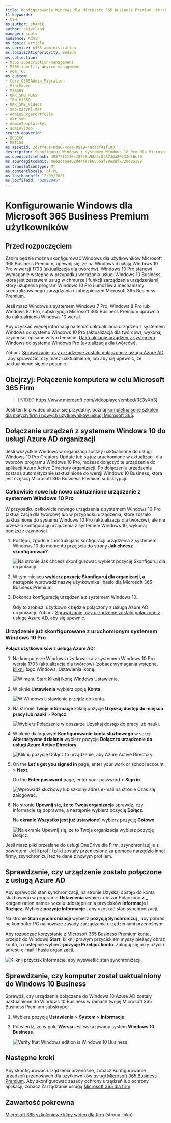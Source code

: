 ```yaml
---
title: Konfigurowanie Windows dla Microsoft 365 Business Premium użytkowników
f1.keywords:
- CSH
ms.author: sharik
author: skjerland
manager: scotv
audience: Admin
ms.topic: article
ms.service: o365-administration
ms.localizationpriority: medium
ms.collection:
- M365-subscription-management
- M365-identity-device-management
- Adm_TOC
ms.custom:
- Core_O365Admin_Migration
- MiniMaven
- MSB365
- OKR_SMB_M365
- TRN_M365B
- OKR_SMB_Videos
- seo-marvel-mar
- AdminSurgePortfolio
- okr_smb
- AdminTemplateSet
- adminvideo
search.appverid:
- BCS160
- MET150
ms.assetid: 2d7ff45e-0da0-4caa-89a9-48cabf41f193
description: Skonfiguruj Windows z systemem Windows 10 Pro dla Microsoft 365 Business Premium użytkowników, umożliwiając scentralizowane zarządzanie i mechanizmy kontroli zabezpieczeń.
ms.openlocfilehash: 40577f2130c185f8a98a3c8f873da80233e56cf0
ms.sourcegitcommit: 0ee2dabe402d44fecb6856af98a2ef7720d25189
ms.translationtype: MT
ms.contentlocale: pl-PL
ms.lasthandoff: 12/09/2021
ms.locfileid: "62998945"
---
```

# <a name="set-up-windows-devices-for-microsoft-365-business-premium-users"></a>Konfigurowanie Windows dla Microsoft 365 Business Premium użytkowników

## <a name="before-you-begin"></a>Przed rozpoczęciem

Zanim będzie można skonfigurować Windows dla użytkowników Microsoft 365 Business Premium, upewnij się, że na Windows działają Windows 10 Pro w wersji 1703 (aktualizacja dla twórców). Windows 10 Pro stanowi wymaganie wstępne w przypadku wdrażania usługi Windows 10 Business, która jest zestawem usług w chmurze i funkcji zarządzania urządzeniami, który uzupełnia program Windows 10 Pro i umożliwia mechanizmy scentralizowanego zarządzania i zabezpieczeń Microsoft 365 Business Premium.
  
Jeśli masz Windows z systemem Windows 7 Pro, Windows 8 Pro lub Windows 8.1 Pro, subskrypcja Microsoft 365 Business Premium uprawnia do uaktualnienia Windows 10 wersji.
  
Aby uzyskać więcej informacji na temat uaktualniania urządzeń z systemem Windows do systemu Windows 10 Pro (aktualizacja dla twórców), wykonaj czynności opisane w tym temacie: [Uaktualnianie urządzeń z systemem Windows do systemu Windows Pro (aktualizacja dla twórców)](../../business-video/upgrade.md).
  
Zobacz [Sprawdzanie, czy urządzenie zostało połączone z usługą Azure AD](#verify-the-device-is-connected-to-azure-ad) , aby sprawdzić, czy masz uaktualnienie, lub aby się upewnić, że uaktualnienie się nie posunie.

## <a name="watch-connect-your-pc-to-microsoft-365-business"></a>Obejrzyj: Połączenie komputera w celu Microsoft 365 Firm

> [!VIDEO https://www.microsoft.com/videoplayer/embed/RE3yXh3] 

Jeśli ten klip wideo okazał się przydatny, poznaj [kompletną serię szkoleń dla małych firm i nowych użytkowników usługi Microsoft 365](../../business-video/index.yml).
  
## <a name="join-windows-10-devices-to-your-organizations-azure-ad"></a>Dołączanie urządzeń z systemem Windows 10 do usługi Azure AD organizacji

Jeśli wszystkie Windows w organizacji zostały uaktualnione do usługi Windows 10 Pro Creators Update lub są już uruchomione w aktualizacji dla twórców programu Windows 10 Pro, możesz dołączyć te urządzenia do aplikacji Azure Active Directory organizacji. Po dołączeniu urządzenia zostaną automatycznie uaktualnione do wersji Windows 10 Business, która jest częścią Microsoft 365 Business Premium subskrypcji.
  
### <a name="for-a-brand-new-or-newly-upgraded-windows-10-pro-device"></a>Całkowicie nowe lub nowo uaktualnione urządzenie z systemem Windows 10 Pro

W przypadku całkowicie nowego urządzenia z systemem Windows 10 Pro (aktualizacja dla twórców) lub w przypadku urządzenia, które zostało uaktualnione do systemu Windows 10 Pro (aktualizacja dla twórców), ale nie przeszło konfiguracji urządzenia z systemem Windows 10, wykonaj poniższe czynności.
  
1. Postępuj zgodnie z instrukcjami konfiguracji urządzenia z systemem Windows 10 do momentu przejścia do strony **Jak chcesz skonfigurować?**. 
    
    ![Na stronie Jak chcesz skonfigurować wybierz pozycję Skonfiguruj dla organizacji.](../../media/1b0b2dba-00bb-4a99-a729-441479220cb7.png)
  
2. W tym miejscu **wybierz pozycję Skonfiguruj dla organizacji, a** następnie wprowadź nazwę użytkownika i hasło dla Microsoft 365 Business Premium. 
    
3. Dokończ konfigurację urządzenia z systemem Windows 10.
    
   Gdy to zrobisz, użytkownik będzie połączony z usługą Azure AD organizacji. Zobacz [Sprawdzanie, czy urządzenie zostało połączone z usługą Azure AD](#verify-the-device-is-connected-to-azure-ad), aby się upewnić. 
  
### <a name="for-a-device-already-set-up-and-running-windows-10-pro"></a>Urządzenie już skonfigurowane z uruchomionym systemem Windows 10 Pro

 **Połącz użytkowników z usługą Azure AD:**
  
1. Na komputerze Windows użytkownika z systemem Windows 10 Pro wersja 1703 (aktualizacja dla twórców) (zobacz wymagania [wstępne, kliknij](../security-and-compliance/pre-requisites-for-data-protection.md) logo Windows, Ustawienia ikonę.
  
   ![W menu Start kliknij ikonę Windows Ustawienia.](../../media/74e1ce9a-1554-4761-beb9-330b176e9b9d.png)
  
2. W oknie **Ustawienia** wybierz opcję **Konta**.
  
   ![W Windows Ustawienia przejdź do konta.](../../media/472fd688-d111-4788-9fbb-56a00fbdc24d.png)
  
3. Na stronie **Twoje informacje** kliknij pozycję **Uzyskaj dostęp do miejsca pracy lub nauki** \> **Połącz**.
  
   ![Wybierz Połączenie w obszarze Uzyskaj dostęp do pracy lub nauki.](../../media/af3a4e3f-f9b9-4969-b3e2-4ef99308090c.png)
  
4. W oknie dialogowym **Konfigurowanie konta służbowego** w sekcji **Alternatywne działania** wybierz pozycję **Dołącz to urządzenie do usługi Azure Active Directory**.
  
   ![Kliknij pozycję Dołącz to urządzenie, aby Azure Active Directory.](../../media/fb709a1b-05a9-4750-9cb9-e097f4412cba.png)
  
5. On the **Let's get you signed in** page, enter your work or school account \> **Next**.
  
   On the **Enter password** page, enter your password \> **Sign in**.
  
   ![Wprowadź służbowy lub szkolny adres e-mail na stronie Czas się zalogować.](../../media/f70eb148-b1d2-4ba3-be38-7317eaf0321a.png)
  
6. Na stronie **Upewnij się, że to Twoja organizacja** sprawdź, czy informacje są poprawne, a następnie wybierz pozycję **Dołącz**.
  
   Na **ekranie Wszystko jest już ustawione!** wybierz pozycję **Gotowe**.
  
   ![Na ekranie Upewnij się, że to Twoja organizacja wybierz pozycję Dołącz.](../../media/c749c0a2-5191-4347-a451-c062682aa1fb.png)
  
Jeśli masz pliki przesłane do usługi OneDrive dla Firm, zsynchronizuj je z powrotem. Jeśli profil i pliki zostały przeniesione za pomocą narzędzia innej firmy, zsynchronizuj też te dane z nowym profilem.
  
## <a name="verify-the-device-is-connected-to-azure-ad"></a>Sprawdzanie, czy urządzenie zostało połączone z usługą Azure AD

Aby sprawdzić stan synchronizacji, na stronie Uzyskaj  dostęp do konta służbowego w programie **Ustawienia** wybierz obszar Połączono **z _** \<organization name\> w celu udostępnienia przycisków **Informacje** i **Rozłącz**. Wybierz **pozycję Informacje** , aby uzyskać stan synchronizacji. 
  
Na stronie **Stan synchronizacji** wybierz **pozycję Synchronizuj** , aby pobrać na komputer PC najnowsze zasady zarządzania urządzeniami przenośnymi.
  
Aby rozpocząć korzystanie z Microsoft 365 Business Premium konta, przejdź do Windows **Start**, kliknij prawym przyciskiem myszy bieżący obraz konta, a następnie wybierz **pozycję Przełącz konto**. Zaloguj się przy użyciu adresu e-mail i hasła organizacji.
  
![Kliknij przycisk Informacje, aby wyświetlić stan synchronizacji.](../../media/818f7043-adbf-402a-844a-59d50034911d.png)
  
## <a name="verify-the-pc-is-upgraded-to-windows-10-business"></a>Sprawdzanie, czy komputer został uaktualniony do Windows 10 Business

Sprawdź, czy urządzenia dołączane do Windows 10 Azure AD zostały uaktualnione do Windows 10 Business w ramach twojej Microsoft 365 Business Premium subskrypcji.
  
1. Wybierz pozycję **Ustawienia** \> **System** \> **Informacje**.
    
2. Potwierdź, że w polu **Wersja** jest wskazywany system **Windows 10 Business**.
    
    ![Verify that Windows edition is Windows 10 Business.](../../media/ff660fc8-d3ba-431b-89a5-f5abded96c4d.png)
  
## <a name="next-steps"></a>Następne kroki

Aby skonfigurować urządzenia przenośne, zobacz Konfigurowanie urządzeń przenośnych dla użytkowników usługi [Microsoft 365 Business Premium](set-up-mobile-devices.md). Aby skonfigurować zasady ochrony urządzeń lub ochrony aplikacji, zobacz Zarządzanie usługą [Microsoft 365 dla firm](/admin/index.yml).
  
## <a name="related-content"></a>Zawartość pokrewna

[Microsoft 365 szkoleniowe klipy wideo dla firm](../../business-video/index.yml) (strona linku)
